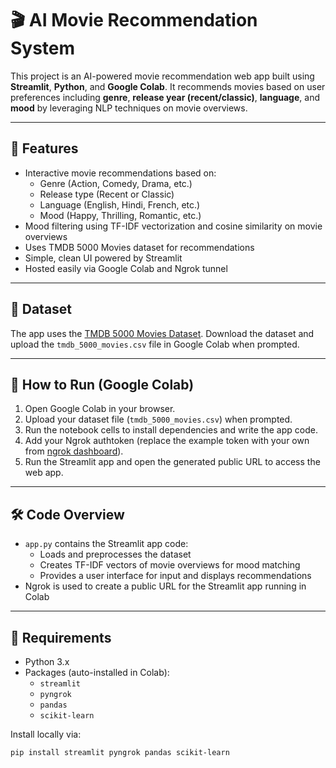 # 🎬 AI Movie Recommendation System

This project is an AI-powered movie recommendation web app built using **Streamlit**, **Python**, and **Google Colab**. It recommends movies based on user preferences including **genre**, **release year (recent/classic)**, **language**, and **mood** by leveraging NLP techniques on movie overviews.

---

## 🚀 Features

- Interactive movie recommendations based on:
  - Genre (Action, Comedy, Drama, etc.)
  - Release type (Recent or Classic)
  - Language (English, Hindi, French, etc.)
  - Mood (Happy, Thrilling, Romantic, etc.)
- Mood filtering using TF-IDF vectorization and cosine similarity on movie overviews
- Uses TMDB 5000 Movies dataset for recommendations
- Simple, clean UI powered by Streamlit
- Hosted easily via Google Colab and Ngrok tunnel

---

## 📁 Dataset

The app uses the [TMDB 5000 Movies Dataset](https://www.kaggle.com/datasets/tmdb/tmdb-movie-metadata). Download the dataset and upload the `tmdb_5000_movies.csv` file in Google Colab when prompted.

---

## 📒 How to Run (Google Colab)

1. Open Google Colab in your browser.
2. Upload your dataset file (`tmdb_5000_movies.csv`) when prompted.
3. Run the notebook cells to install dependencies and write the app code.
4. Add your Ngrok authtoken (replace the example token with your own from [ngrok dashboard](https://dashboard.ngrok.com/get-started/your-authtoken)).
5. Run the Streamlit app and open the generated public URL to access the web app.

---

## 🛠️ Code Overview

- `app.py` contains the Streamlit app code:
  - Loads and preprocesses the dataset
  - Creates TF-IDF vectors of movie overviews for mood matching
  - Provides a user interface for input and displays recommendations
- Ngrok is used to create a public URL for the Streamlit app running in Colab

---

## 🔧 Requirements

- Python 3.x
- Packages (auto-installed in Colab):
  - `streamlit`
  - `pyngrok`
  - `pandas`
  - `scikit-learn`

Install locally via:

```bash
pip install streamlit pyngrok pandas scikit-learn
